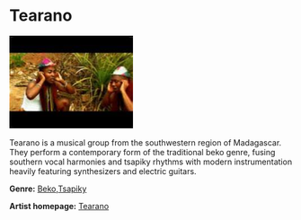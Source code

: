 # Tearano



![Tearano](Tearano.jpg)


Tearano is a musical group from the southwestern region of Madagascar. They perform a contemporary form of the traditional beko genre, fusing southern vocal harmonies and tsapiky rhythms with modern instrumentation heavily featuring synthesizers and electric guitars.


**Genre:** [Beko](https://app.slack.com/client/TSMBL8WEL/CSPHP6TGE),[Tsapiky](https://app.slack.com/client/TSMBL8WEL/CSPHP6TGE)

**Artist homepage:** [Tearano](https://web.facebook.com/hiratiako/videos/2731814246845202/?__so__=permalink&__rv__=related_videos&_rdc=1&_rd)
